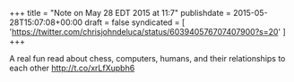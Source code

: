 +++
title = "Note on May 28 EDT 2015 at 11:7"
publishdate = 2015-05-28T15:07:08+00:00
draft = false
syndicated = [ 'https://twitter.com/chrisjohndeluca/status/603940576707407900?s=20' ]
+++

A real fun read about chess, computers, humans, and their relationships to each other http://t.co/xrLfXupbh6
